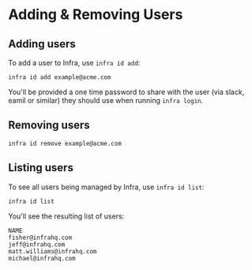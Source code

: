 # Adding & Removing Users

## Adding users

To add a user to Infra, use `infra id add`:

```
infra id add example@acme.com
```

You'll be provided a one time password to share with the user (via slack, eamil or similar) they should use when running `infra login`.

## Removing users

```
infra id remove example@acme.com
```

## Listing users

To see all users being managed by Infra, use `infra id list`:

```
infra id list
```

You'll see the resulting list of users:

```
NAME
fisher@infrahq.com
jeff@infrahq.com
matt.williams@infrahq.com
michael@infrahq.com
```
